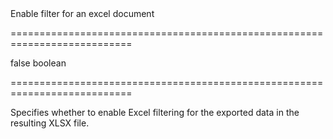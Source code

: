 <!--**
/*-------------------------------------------
    Auto-generated file. Do not modify.
-------------------------------------------

**-->
<!--d-->Enable filter for an excel document<!--/d-->
===========================================================================
<!--default-->false<!--/default-->
<!--type-->boolean<!--/type-->
===========================================================================

<!--shortDescription-->
Specifies whether to enable Excel filtering for the exported data in the resulting XLSX file.
<!--/shortDescription-->

<!--fullDescription-->

<!--/fullDescription-->